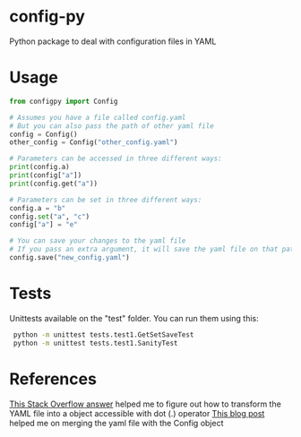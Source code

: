 # config-py
Python package to deal with configuration files in YAML

# Usage

```python
from configpy import Config

# Assumes you have a file called config.yaml
# But you can also pass the path of other yaml file
config = Config()
other_config = Config("other_config.yaml")

# Parameters can be accessed in three different ways:
print(config.a)
print(config["a"])
print(config.get("a"))

# Parameters can be set in three different ways:
config.a = "b"
config.set("a", "c")
config["a"] = "e"

# You can save your changes to the yaml file
# If you pass an extra argument, it will save the yaml file on that path
config.save("new_config.yaml")
```

# Tests

Unittests available on the "test" folder. You can run them using this:

```bash
 python -m unittest tests.test1.GetSetSaveTest
 python -m unittest tests.test1.SanityTest
```

# References
[This Stack Overflow answer](https://stackoverflow.com/a/60227528/3363527) helped me to figure
out how to transform the YAML file into a object accessible with dot (.) operator
[This blog post](http://byatool.com/uncategorized/simple-property-merge-for-python-objects/) helped me on merging the yaml file
with the Config object
